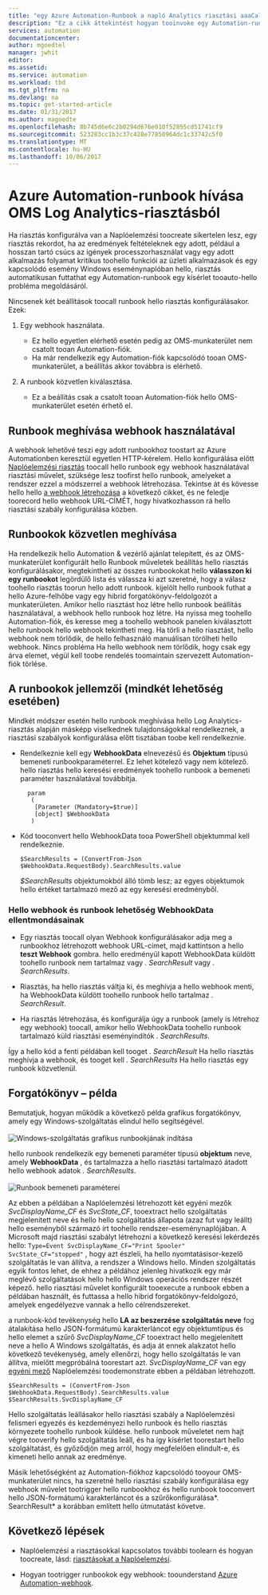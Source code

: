 ```yaml
---
title: "egy Azure Automation-Runbook a napló Analytics riasztási aaaCalling |} Microsoft Docs"
description: "Ez a cikk áttekintést hogyan tooinvoke egy Automation-runbook Microsoft OMS Log Analytics-riasztás alapján."
services: automation
documentationcenter: 
author: mgoedtel
manager: jwhit
editor: 
ms.assetid: 
ms.service: automation
ms.workload: tbd
ms.tgt_pltfrm: na
ms.devlang: na
ms.topic: get-started-article
ms.date: 01/31/2017
ms.author: magoedte
ms.openlocfilehash: 8b745d6e6c2b0294d676e010f52855cd51741cf9
ms.sourcegitcommit: 523283cc1b3c37c428e77850964dc1c33742c5f0
ms.translationtype: MT
ms.contentlocale: hu-HU
ms.lasthandoff: 10/06/2017
---
```

# <a name="calling-an-azure-automation-runbook-from-an-oms-log-analytics-alert"></a>Azure Automation-runbook hívása OMS Log Analytics-riasztásból

Ha riasztás konfigurálva van a Naplóelemzési toocreate sikertelen lesz, egy riasztás rekordot, ha az eredmények feltételeknek egy adott, például a hosszan tartó csúcs az igények processzorhasználat vagy egy adott alkalmazás folyamat kritikus toohello funkciói az üzleti alkalmazások és egy kapcsolódó esemény Windows eseménynaplóban hello, riasztás automatikusan futtathat egy Automation-runbook egy kísérlet tooauto-hello probléma megoldásáról.  

Nincsenek két beállítások toocall runbook hello riasztás konfigurálásakor.  Ezek:

1. Egy webhook használata.
   * Ez hello egyetlen elérhető esetén pedig az OMS-munkaterület nem csatolt tooan Automation-fiók.
   * Ha már rendelkezik egy Automation-fiók kapcsolódó tooan OMS-munkaterület, a beállítás akkor továbbra is elérhető.  

2. A runbook közvetlen kiválasztása.
   * Ez a beállítás csak a csatolt tooan Automation-fiók hello OMS-munkaterület esetén érhető el.  

## <a name="calling-a-runbook-using-a-webhook"></a>Runbook meghívása webhook használatával

A webhook lehetővé teszi egy adott runbookhoz toostart az Azure Automationben keresztül egyetlen HTTP-kérelem.  Hello konfigurálása előtt [Naplóelemzési riasztás](../log-analytics/log-analytics-alerts.md#alert-rules) toocall hello runbook egy webhook használatával riasztási művelet, szüksége lesz toofirst hello runbook, amelyeket a rendszer ezzel a módszerrel a webhook létrehozása.  Tekintse át és kövesse hello hello [a webhook létrehozása](automation-webhooks.md#creating-a-webhook) a következő cikket, és ne feledje toorecord hello webhook URL-CÍMÉT, hogy hivatkozhasson rá hello riasztási szabály konfigurálása közben.   

## <a name="calling-a-runbook-directly"></a>Runbookok közvetlen meghívása

Ha rendelkezik hello Automation & vezérlő ajánlat telepített, és az OMS-munkaterület konfigurált hello Runbook műveletek beállítás hello riasztás konfigurálásakor, megtekintheti az összes runbookokat hello **válasszon ki egy runbookot** legördülő lista és válassza ki azt szeretné, hogy a válasz toohello riasztás toorun hello adott runbook.  kijelölt hello runbook futhat a hello Azure-felhőbe vagy egy hibrid forgatókönyv-feldolgozót a munkaterületen.  Amikor hello riasztást hoz létre hello runbook beállítás használatával, a webhook hello runbook hoz létre.  Ha nyissa meg toohello Automation-fiók, és keresse meg a toohello webhook panelen kiválasztott hello runbook hello webhook tekintheti meg.  Ha törli a hello riasztást, hello webhook nem törlődik, de hello felhasználó manuálisan törölheti hello webhook.  Nincs probléma Ha hello webhook nem törlődik, hogy csak egy árva elemet, végül kell toobe rendelés toomaintain szervezett Automation-fiók törlése.  

## <a name="characteristics-of-a-runbook-for-both-options"></a>A runbookok jellemzői (mindkét lehetőség esetében)

Mindkét módszer esetén hello runbook meghívása hello Log Analytics-riasztás alapján másképp viselkednek tulajdonságokkal rendelkeznek, a riasztási szabályok konfigurálása előtt tisztában toobe kell rendelkeznie.  

* Rendelkeznie kell egy **WebhookData** elnevezésű és **Objektum** típusú bemeneti runbookparaméterrel.  Ez lehet kötelező vagy nem kötelező.  hello riasztás hello keresési eredmények toohello runbook a bemeneti paraméter használatával továbbítja.

        param  
         (  
          [Parameter (Mandatory=$true)]  
          [object] $WebhookData  
         )

*  Kód tooconvert hello WebhookData tooa PowerShell objektummal kell rendelkeznie.

    `$SearchResults = (ConvertFrom-Json $WebhookData.RequestBody).SearchResults.value`

    *$SearchResults* objektumokból álló tömb lesz; az egyes objektumok hello értéket tartalmazó mező az egy keresési eredményből.

### <a name="webhookdata-inconsistencies-between-hello-webhook-option-and-runbook-option"></a>Hello webhook és runbook lehetőség WebhookData ellentmondásainak

* Egy riasztás toocall olyan Webhook konfigurálásakor adja meg a runbookhoz létrehozott webhook URL-címet, majd kattintson a hello **teszt Webhook** gombra.  hello eredményül kapott WebhookData küldött toohello runbook nem tartalmaz vagy *. SearchResult* vagy *. SearchResults*.

*  Riasztás, ha hello riasztás váltja ki, és meghívja a hello webhook menti, ha WebhookData küldött toohello runbook hello tartalmaz *. SearchResult*.
* Ha riasztás létrehozása, és konfigurálja úgy a runbook (amely is létrehoz egy webhook) toocall, amikor hello WebhookData toohello runbook tartalmazó küld riasztási eseményindítók *. SearchResults*.

Így a hello kód a fenti példában kell tooget *. SearchResult* Ha hello riasztás meghívja a webhook, és tooget kell *. SearchResults* Ha hello riasztás egy runbook közvetlenül.

## <a name="example-walkthrough"></a>Forgatókönyv – példa

Bemutatjuk, hogyan működik a következő példa grafikus forgatókönyv, amely egy Windows-szolgáltatás elindul hello segítségével.<br><br> ![Windows-szolgáltatás grafikus runbookjának indítása](media/automation-invoke-runbook-from-omsla-alert/automation-runbook-restartservice.png)<br>

hello runbook rendelkezik egy bemeneti paraméter típusú **objektum** neve, amely **WebhookData** , és tartalmazza a hello riasztási tartalmazó átadott hello webhook adatok *. SearchResults*.<br><br> ![Runbook bemeneti paraméterei](media/automation-invoke-runbook-from-omsla-alert/automation-runbook-restartservice-inputparameter.png)<br>

Az ebben a példában a Naplóelemzési létrehozott két egyéni mezők *SvcDisplayName_CF* és *SvcState_CF*, tooextract hello szolgáltatás megjelenített neve és hello hello szolgáltatás állapota (azaz fut vagy leállt) hello eseményből származó írt toohello rendszer-eseménynaplójában.  A Microsoft majd riasztási szabályt létrehozni a következő keresési lekérdezés hello: `Type=Event SvcDisplayName_CF="Print Spooler" SvcState_CF="stopped"` , hogy azt észleli, ha hello nyomtatásisor-kezelő szolgáltatás le van állítva, a rendszer a Windows hello.  Minden szolgáltatás egyik fontos lehet, de ehhez a példához jelenleg hivatkozik egy már meglévő szolgáltatások hello hello Windows operációs rendszer részét képező.  hello riasztási művelet konfigurált tooexecute a runbook ebben a példában használt, és futtassa a hello hibrid forgatókönyv-feldolgozó, amelyek engedélyezve vannak a hello célrendszereket.   

a runbook-kód tevékenység hello **LA az beszerzése szolgáltatás neve** fog átalakítása hello JSON-formátumú karakterláncot egy objektumtípus és hello elemet a szűrő *SvcDisplayName_CF* tooextract hello megjelenített neve a hello A Windows szolgáltatás, és adja át ennek alakzatot hello következő tevékenység, amely ellenőrzi, hogy hello szolgáltatás le van állítva, mielőtt megpróbálná toorestart azt.  *SvcDisplayName_CF* van egy [egyéni mező](../log-analytics/log-analytics-custom-fields.md) Naplóelemzési toodemonstrate ebben a példában létrehozott.

    $SearchResults = (ConvertFrom-Json $WebhookData.RequestBody).SearchResults.value
    $SearchResults.SvcDisplayName_CF  

Hello szolgáltatás leállásakor hello riasztási szabály a Naplóelemzési felismeri egyezés és kezdeményezi hello runbook és hello riasztás környezete toohello runbook küldése. hello runbook műveletet nem hajt végre tooverify hello szolgáltatás leáll, és ha így kísérlet toorestart hello szolgáltatást, és győződjön meg arról, hogy megfelelően elindult-e, és kimeneti hello annak az eredménye.     

Másik lehetőségként az Automation-fiókhoz kapcsolódó tooyour OMS-munkaterület nincs, ha szeretné hello riasztási szabály konfigurálása egy webhook művelet tootrigger hello runbookhoz és hello runbook tooconvert hello JSON-formátumú karakterláncot és a szűrőkonfigurálása*. SearchResult* a korábban említett hello útmutatást követve.    

## <a name="next-steps"></a>Következő lépések

* Naplóelemzési a riasztásokkal kapcsolatos további toolearn és hogyan toocreate, lásd: [riasztásokat a Naplóelemzési](../log-analytics/log-analytics-alerts.md).

* Hogyan tootrigger runbookok egy webhook: toounderstand [Azure Automation-webhook](automation-webhooks.md).
